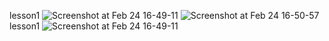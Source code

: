lesson1
![Screenshot at Feb 24 16-49-11](https://github.com/Fourcade7/SwitUI_Ian_Solomen/assets/60017090/ff0d9435-8b6b-4837-9f8a-e74894f09e1e)
![Screenshot at Feb 24 16-50-57](https://github.com/Fourcade7/SwitUI_Ian_Solomen/assets/60017090/33cac08d-ad6c-4af4-9981-4ed0d5c8cea2)
lesson1
![Screenshot at Feb 24 16-49-11](https://github.com/Fourcade7/SwitUI_Ian_Solomen/assets/60017090/2d0ed4a6-908c-46f9-ad41-912b43e4aaea)
